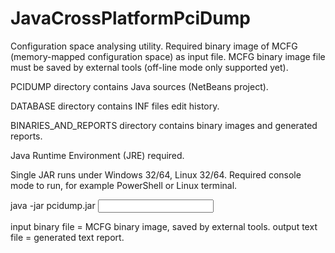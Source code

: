 # JavaCrossPlatformPciDump
Configuration space analysing utility.
Required binary image of MCFG 
(memory-mapped configuration space)
as input file.
MCFG binary image file must be saved by external tools
(off-line mode only supported yet).

PCIDUMP directory contains Java sources (NetBeans project).

DATABASE directory contains INF files edit history.

BINARIES_AND_REPORTS directory contains binary images and generated reports.

Java Runtime Environment (JRE) required.

Single JAR runs under Windows 32/64, Linux 32/64.
Required console mode to run, for example PowerShell or Linux terminal.

java -jar pcidump.jar <input binary file> <output text file>

input binary file = MCFG binary image, saved by external tools.
output text file = generated text report.

